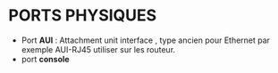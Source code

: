 # PORTS PHYSIQUES

- Port **AUI** : Attachment unit interface , type ancien pour Ethernet par exemple AUI-RJ45 utiliser sur les routeur.
- port **console**
